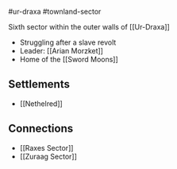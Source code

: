 #ur-draxa #townland-sector 

Sixth sector within the outer walls of [[Ur-Draxa]]

- Struggling after a slave revolt
- Leader: [[Arian Morzket]]
- Home of the [[Sword Moons]]

## Settlements
- [[Nethelred]]

## Connections
- [[Raxes Sector]]
- [[Zuraag Sector]]